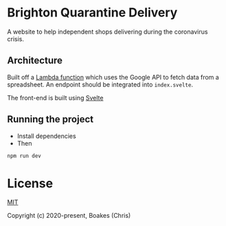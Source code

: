 # Brighton Quarantine Delivery

A website to help independent shops delivering during the coronavirus crisis.

## Architecture

Built off a [Lambda function](https://docs.aws.amazon.com/lambda/latest/dg/welcome.html) which uses the Google API to fetch data from a spreadsheet. An endpoint should be integrated into `index.svelte`.

The front-end is built using [Svelte](https://svelte.dev/)

## Running the project

- Install dependencies
- Then

```sh
npm run dev
```

# License

[MIT](http://opensource.org/licenses/MIT)

Copyright (c) 2020-present, Boakes (Chris)